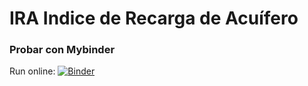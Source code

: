 # IRA Indice de Recarga de Acuífero

### Probar con Mybinder

Run online: [![Binder](http://mybinder.org/badge.svg)](http://beta.mybinder.org:/repo/jrovegno/Memoria)
